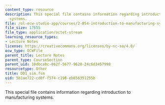 ```yaml
---
content_type: resource
description: This special file contains information regarding introduction to manufacturing
  systems.
file: /ol-ocw-studio-app/courses/2-854-introduction-to-manufacturing-systems-fall-2016/5b1ae722cd0ff574c198eb656351255b_DD1_sim.fsm
file_size: 17655
file_type: application/octet-stream
learning_resource_types:
- Lecture Notes
license: https://creativecommons.org/licenses/by-nc-sa/4.0/
ocw_type: OCWFile
parent_title: Lecture Notes
parent_type: CourseSection
parent_uid: 10dbcabc-062f-5677-9628-24c6d3457998
resourcetype: Other
title: DD1_sim.fsm
uid: 5b1ae722-cd0f-f574-c198-eb656351255b
---
```

This special file contains information regarding introduction to manufacturing systems.